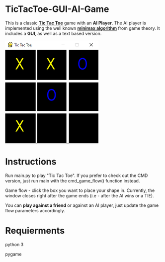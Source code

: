 # TicTacToe-GUI-AI-Game
This is a classic [**Tic Tac Toe**](https://en.wikipedia.org/wiki/Tic-tac-toe) game with an **AI Player**. The AI player is implemented using the well known [**minimax algorithm**](https://en.wikipedia.org/wiki/Minimax) from game theory. It includes a **GUI**, as well as a text based version.

![Image of Tic Tac Toe Game Play](https://raw.githubusercontent.com/venturk/TicTacToe/master/Tic%20Tac%20Toe%20-%20Game%20Play.png)

# Instructions
Run main.py to play "Tic Tac Toe". If you prefer to check out the CMD version, just run main with the cmd_game_flow() function instead.

Game flow - click the box you want to place your shape in. Currently, the window closes right after the game ends (i.e - after the AI wins or a TIE).

You can **play against a friend** or against an AI player, just update the game flow parameters accordingly.

# Requierments
python 3

pygame
